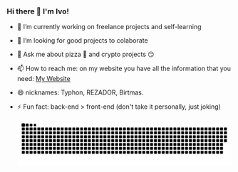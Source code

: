 ### Hi there 👋 I'm Ivo! 

- 🔭 I’m currently working on freelance projects and self-learning
- 👯 I’m looking for good projects to colaborate
- 💬 Ask me about pizza 🍕 and crypto projects 😏
- 📫 How to reach me: on my website you have all the information that you need: [My Website](https://ivolopes-developer.github.io/MyResume/)
- 😄 nicknames: Typhon, REZADOR, Birtmas.
- ⚡ Fun fact: back-end > front-end (don't take it personally, just joking)


  
  ![Snake animation](https://github.com/ivolopes-developer/ivolopes-developer/blob/output/github-contribution-grid-snake.svg)
